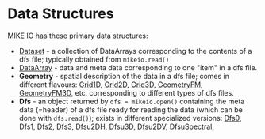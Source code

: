 # Data Structures

MIKE IO has these primary data structures: 

* [Dataset](Dataset) - a collection of DataArrays corresponding to the contents of a dfs file; typically obtained from `mikeio.read()`
* [DataArray](DataArray) - data and meta data corresponding to one "item" in a dfs file. 
* **Geometry** - spatial description of the data in a dfs file; comes in different flavours: [Grid1D](Grid1D), [Grid2D](Grid2D), [Grid3D](Grid3D), [GeometryFM](GeometryFM), [GeometryFM3D](GeometryFM3D), etc. corresponding to different types of dfs files. 
* **Dfs** - an object returned by `dfs = mikeio.open()` containing the meta data (=header) of a dfs file ready for reading the data (which can be done with `dfs.read()`); exists in different specialized versions: [Dfs0](Dfs0), [Dfs1](Dfs1), [Dfs2](Dfs2), [Dfs3](Dfs3), [Dfsu2DH](Dfsu2DH), [Dfsu3D](Dfsu3D), [Dfsu2DV](Dfsu2DV), [DfsuSpectral](DfsuSpectral), 

